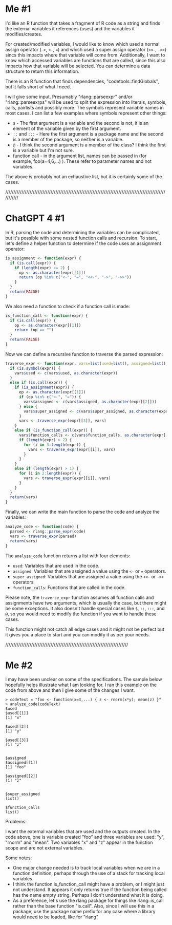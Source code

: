 # Me #1
I'd like an R function that takes a fragment of R code as a string and finds the external variables it references (uses) and the variables it modifies/creates.

For created/modified variables, I would like to know which used a normal assign operator (`->`, `<-`, `=`) and which used a super assign operator (`<<-`, `->>`) sincs this impacts where that variable will come from. Additionally, I want to know which accessed variables are functions that are called, since this also impacts how that variable will be selected. You can determine a data structure to return this information.

There is an R function that finds dependencies, "codetools::findGlobals", but it falls short of what I need.

I will give some input. Presumably "rlang::parseexpr" and/or "rlang::parseexrps" will be used to split the expression into literals, symbols, calls, pairlists and possibly more. The symbols represent variable names in most cases. I can list a few examples where symbols represent other things:

- `$` - The first argument is a variable and the second is not, it is an element of the variable given by the first argument.
- `::` and `:::` - Here the first argument is a package name and the second is a member of the package, so neither is a variable.
- `@` - I think the second argument is a member of the class? I think the first is a variable but I'm not sure.
- function call - in the argument list, names can be passed in (for example, foo(a=4,6,...) ). These refer to parameter names and not variables.

The above is probably not an exhaustive list, but it is certainly some of the cases.

///////////////////////////////////////////////////////////////////////////////////////////////////////////

# ChatGPT 4 #1

In R, parsing the code and determining the variables can be complicated, but it's possible with some nested function calls and recursion. To start, let's define a helper function to determine if the code uses an assignment operator:

```R
is_assignment <- function(expr) {
  if (is.call(expr)) {
    if (length(expr) >= 2) {
      op <- as.character(expr[[1]])
      return (op %in% c("<-", "=", "<<-", "->", "->>"))
    }
  }
  return(FALSE)
}
```

We also need a function to check if a function call is made:

```R
is_function_call <- function(expr) {
  if (is.call(expr)) {
    op <- as.character(expr[[1]])
    return (op == "")
  }
  return(FALSE)
}
```

Now we can define a recursive function to traverse the parsed expression:

```R
traverse_expr <- function(expr, vars=list(used=list(), assigned=list(), super_assigned=list(), function_calls=list())) {
  if (is.symbol(expr)) {
    vars$used <- c(vars$used, as.character(expr))
  }
  else if (is.call(expr)) {
    if (is_assignment(expr)) {
      op <- as.character(expr[[1]])
      if (op %in% c("<-", "=")) {
        vars$assigned <- c(vars$assigned, as.character(expr[[2]]))
      } else {
        vars$super_assigned <- c(vars$super_assigned, as.character(expr[[2]]))
      }
      vars <- traverse_expr(expr[[3]], vars)
    }
    else if (is_function_call(expr)) {
      vars$function_calls <- c(vars$function_calls, as.character(expr[[2]]))
      if (length(expr) > 2) {
        for (i in 3:length(expr)) {
          vars <- traverse_expr(expr[[i]], vars)
        }
      }
    }
    else if (length(expr) > 1) {
      for (i in 2:length(expr)) {
        vars <- traverse_expr(expr[[i]], vars)
      }
    }
  }
  return(vars)
}
```

Finally, we can write the main function to parse the code and analyze the variables:

```R
analyze_code <- function(code) {
  parsed <- rlang::parse_expr(code)
  vars <- traverse_expr(parsed)
  return(vars)
}
```

The `analyze_code` function returns a list with four elements:

- `used`: Variables that are used in the code.
- `assigned`: Variables that are assigned a value using the `<-` or `=` operators.
- `super_assigned`: Variables that are assigned a value using the `<<-` or `->>` operators.
- `function_calls`: Functions that are called in the code.

Please note, the `traverse_expr` function assumes all function calls and assignments have two arguments, which is usually the case, but there might be some exceptions. It also doesn't handle special cases like `$`, `::`, `:::`, and `@`, so you would need to modify the function if you want to handle these cases.

This function might not catch all edge cases and it might not be perfect but it gives you a place to start and you can modify it as per your needs.

////////////////////////////////////////////////////////////////////////////

# Me #2

I may have been unclear on some of the specifications. The sample below hopefully helps illustrate what I am looking for. I ran this example on the code from above and then I give some of the changes I want.

```
> codeText = "foo <- function(x=3,...) { z <- rnorm(x*y); mean(z) }"
> analyze_code(codeText)
$used
$used[[1]]
[1] "x"

$used[[2]]
[1] "y"

$used[[3]]
[1] "z"


$assigned
$assigned[[1]]
[1] "foo"

$assigned[[2]]
[1] "z"


$super_assigned
list()

$function_calls
list()
````

Problems:

I want the external variables that are used and the outputs created. In the code above, one is variable created "foo" and three variables are used: "y", "rnorm" and "mean". Two variables "x" and "z" appear in the function scope and are not external variables.

Some notes:

- One major change needed is to track local variables when we are in a function definition, perhaps through the use of a stack for tracking local variables.
- I think the function is_function_call might have a problem, or I might just not understand. It appears it only returns true if the function being called has the name empty string. Perhaps I don't understand what it is doing. 
- As a preference, let's use the rlang package for things like rlang::is_call rather than the base function "is.call". Also, since I will use this in a package, use the package name prefix for any case where a library would need to be loaded, like for "rlang"
